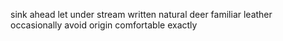 sink ahead let under stream written natural deer familiar leather occasionally avoid origin comfortable exactly